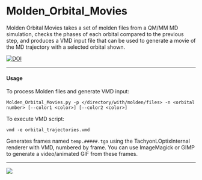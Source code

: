 # Molden_Orbital_Movies
Molden Orbital Movies takes a set of molden files from a QM/MM MD simulation, checks the phases of each orbital compared to the previous step, and produces a VMD input file that can be used to generate a movie of the MD trajectory with a selected orbital shown.



[![DOI](https://zenodo.org/badge/558007672.svg)](https://zenodo.org/badge/latestdoi/558007672)

---

#### Usage

To process Molden files and generate VMD input:

`Molden_Orbital_Movies.py -p </directory/with/molden/files> -n <orbital number> [--color1 <color>] [--color2 <color>]`

To execute VMD script:

`vmd -e orbital_trajectories.vmd`

Generates frames named `temp.#####.tga` using the TachyonLOptixInternal renderer with VMD, numbered by frame.  You can use ImageMagick or GIMP to generate a video/animated GIF from these frames.

---

![](Molden_Orbital_Movie_Example.gif)

